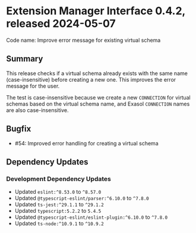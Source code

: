 # Extension Manager Interface 0.4.2, released 2024-05-07

Code name: Improve error message for existing virtual schema

## Summary

This release checks if a virtual schema already exists with the same name (case-insensitive) before creating a new one. This improves the error message for the user.

The test is case-insensitive because we create a new `CONNECTION` for virtual schemas based on the virtual schema name, and Exasol `CONNECTION` names are also case-insensitive.

## Bugfix

* #54: Improved error handling for creating a virtual schema

## Dependency Updates

### Development Dependency Updates

* Updated `eslint:^8.53.0` to `^8.57.0`
* Updated `@typescript-eslint/parser:^6.10.0` to `^7.8.0`
* Updated `ts-jest:^29.1.1` to `^29.1.2`
* Updated `typescript:5.2.2` to `5.4.5`
* Updated `@typescript-eslint/eslint-plugin:^6.10.0` to `^7.8.0`
* Updated `ts-node:^10.9.1` to `^10.9.2`
